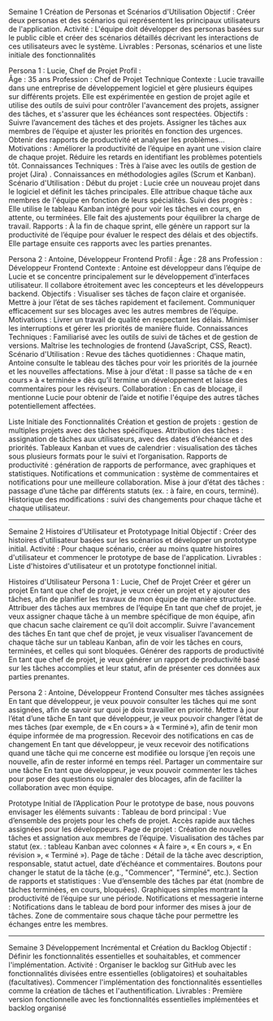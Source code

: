Semaine 1
Création de Personas et Scénarios d'Utilisation
Objectif : Créer deux personas et des scénarios qui représentent les principaux utilisateurs de l'application.
Activité : L'équipe doit développer des personas basées sur le public cible et créer des scénarios détaillés décrivant les interactions de ces utilisateurs avec le système.
Livrables : Personas, scénarios et une liste initiale des fonctionnalités

Persona 1 : Lucie, Chef de Projet
Profil :  
  Âge : 35 ans
  Profession : Chef de Projet Technique
Contexte : 
  Lucie travaille dans une entreprise de développement logiciel et gère plusieurs équipes sur différents projets. 
  Elle est expérimentée en gestion de projet agile et utilise des outils de suivi pour contrôler l'avancement des projets, assigner des tâches, et s'assurer que les échéances sont respectées.
Objectifs :
  Suivre l’avancement des tâches et des projets.
  Assigner les tâches aux membres de l’équipe et ajuster les priorités en fonction des urgences.
  Obtenir des rapports de productivité et analyser les problèmes...  
Motivations :
  Améliorer la productivité de l’équipe en ayant une vision claire de chaque projet.
  Réduire les retards en identifiant les problèmes potentiels tôt.
Connaissances Techniques :
  Très à l’aise avec les outils de gestion de projet (Jira) .
  Connaissances en méthodologies agiles (Scrum et Kanban).
Scénario d'Utilisation :
  Début du projet : Lucie crée un nouveau projet dans le logiciel et définit les tâches principales. 
                    Elle attribue chaque tâche aux membres de l'équipe en fonction de leurs spécialités.
  Suivi des progrès : Elle utilise le tableau Kanban intégré pour voir les tâches en cours, en attente, ou terminées. 
                      Elle fait des ajustements pour équilibrer la charge de travail.
  Rapports : À la fin de chaque sprint, elle génère un rapport sur la productivité de l’équipe pour évaluer le respect des délais et des objectifs. 
             Elle partage ensuite ces rapports avec les parties prenantes.

Persona 2 : Antoine, Développeur Frontend
Profil : 
  Âge : 28 ans
  Profession : Développeur Frontend
Contexte : 
  Antoine est développeur dans l’équipe de Lucie et se concentre principalement sur le développement d’interfaces utilisateur.
  Il collabore étroitement avec les concepteurs et les développeurs backend.
Objectifs :
  Visualiser ses tâches de façon claire et organisée.
  Mettre à jour l’état de ses tâches rapidement et facilement.
  Communiquer efficacement sur ses blocages avec les autres membres de l’équipe.
Motivations :
  Livrer un travail de qualité en respectant les délais.
  Minimiser les interruptions et gérer les priorités de manière fluide.
Connaissances Techniques :
  Familiarisé avec les outils de suivi de tâches et de gestion de versions.
  Maîtrise les technologies de frontend (JavaScript, CSS, React).
Scénario d'Utilisation :
  Revue des tâches quotidiennes : Chaque matin, Antoine consulte le tableau des tâches pour voir les priorités de la journée et les nouvelles affectations.
  Mise à jour d’état : Il passe sa tâche de « en cours » à « terminée » dès qu’il termine un développement et laisse des commentaires pour les réviseurs.
  Collaboration : En cas de blocage, il mentionne Lucie pour obtenir de l’aide et notifie l'équipe des autres tâches potentiellement affectées.


Liste Initiale des Fonctionnalités
Création et gestion de projets : gestion de multiples projets avec des tâches spécifiques.
Attribution des tâches : assignation de tâches aux utilisateurs, avec des dates d’échéance et des priorités.
Tableaux Kanban et vues de calendrier : visualisation des tâches sous plusieurs formats pour le suivi et l’organisation.
Rapports de productivité : génération de rapports de performance, avec graphiques et statistiques.
Notifications et communication : système de commentaires et notifications pour une meilleure collaboration.
Mise à jour d’état des tâches : passage d’une tâche par différents statuts (ex. : à faire, en cours, terminé).
Historique des modifications : suivi des changements pour chaque tâche et chaque utilisateur.


----------
Semaine 2 
Histoires d'Utilisateur et Prototypage Initial
Objectif : Créer des histoires d'utilisateur basées sur les scénarios et développer un prototype initial.
Activité : Pour chaque scénario, créer au moins quatre histoires d'utilisateur et commencer le prototype de base de l'application.
Livrables : Liste d'histoires d'utilisateur et un prototype fonctionnel initial.

Histoires d'Utilisateur
Persona 1 : Lucie, Chef de Projet
Créer et gérer un projet
En tant que chef de projet, je veux créer un projet et y ajouter des tâches, afin de planifier les travaux de mon équipe de manière structurée.
Attribuer des tâches aux membres de l’équipe
En tant que chef de projet, je veux assigner chaque tâche à un membre spécifique de mon équipe, afin que chacun sache clairement ce qu’il doit accomplir.
Suivre l'avancement des tâches
En tant que chef de projet, je veux visualiser l’avancement de chaque tâche sur un tableau Kanban, afin de voir les tâches en cours, terminées, et celles qui sont bloquées.
Générer des rapports de productivité
En tant que chef de projet, je veux générer un rapport de productivité basé sur les tâches accomplies et leur statut, afin de présenter ces données aux parties prenantes.

Persona 2 : Antoine, Développeur Frontend
Consulter mes tâches assignées
En tant que développeur, je veux pouvoir consulter les tâches qui me sont assignées, afin de savoir sur quoi je dois travailler en priorité.
Mettre à jour l’état d’une tâche
En tant que développeur, je veux pouvoir changer l’état de mes tâches (par exemple, de « En cours » à « Terminé »), afin de tenir mon équipe informée de ma progression.
Recevoir des notifications en cas de changement
En tant que développeur, je veux recevoir des notifications quand une tâche qui me concerne est modifiée ou lorsque j’en reçois une nouvelle, afin de rester informé en temps réel.
Partager un commentaire sur une tâche
En tant que développeur, je veux pouvoir commenter les tâches pour poser des questions ou signaler des blocages, afin de faciliter la collaboration avec mon équipe.


Prototype Initial de l’Application
Pour le prototype de base, nous pouvons envisager les éléments suivants :
Tableau de bord principal :
  Vue d’ensemble des projets pour les chefs de projet.
  Accès rapide aux tâches assignées pour les développeurs.
Page de projet :
  Création de nouvelles tâches et assignation aux membres de l’équipe.
  Visualisation des tâches par statut (ex. : tableau Kanban avec colonnes « À faire », « En cours », « En révision », « Terminé »).
Page de tâche :
  Détail de la tâche avec description, responsable, statut actuel, date d’échéance et commentaires.
  Boutons pour changer le statut de la tâche (e.g., "Commencer", "Terminé", etc.).
Section de rapports et statistiques :
  Vue d’ensemble des tâches par état (nombre de tâches terminées, en cours, bloquées).
  Graphiques simples montrant la productivité de l’équipe sur une période.
Notifications et messagerie interne :
  Notifications dans le tableau de bord pour informer des mises à jour de tâches.
  Zone de commentaire sous chaque tâche pour permettre les échanges entre les membres.

----------
Semaine 3
Développement Incrémental et Création du Backlog
Objectif : Définir les fonctionnalités essentielles et souhaitables, et commencer l'implémentation.
Activité : Organiser le backlog sur GitHub avec les fonctionnalités divisées entre essentielles (obligatoires) et souhaitables (facultatives). Commencer l'implémentation des fonctionnalités essentielles comme la création de tâches et l'authentification.
Livrables : Première version fonctionnelle avec les fonctionnalités essentielles implémentées et backlog organisé


